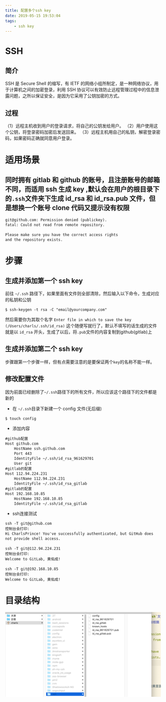 ```yaml
---
title: 配置多个ssh key
date: 2019-05-15 19:53:04
tags:
    - ssh key
---
```


# SSH
## 简介
SSH 是 Secure Shell 的缩写，有 IETF 的网络小组所制定，是一种网络协议，用于计算机之间的加密登录，利用 SSH 协议可以有效防止远程管理过程中的信息泄露问题，之所以保证安全，是因为它采用了公钥加密的方式。
## 过程
（1）远程主机收到用户的登录请求，将自己的公钥发给用户。
（2）用户使用这个公钥，将登录密码加密后发送回来。
（3）远程主机用自己的私钥，解密登录密码，如果密码正确就同意用户登录。

<!-- more -->

# 适用场景
## 同时拥有 gitlab 和 github 的账号，且注册账号的邮箱不同，而适用 ssh 生成 key ,默认会在用户的根目录下的`.ssh`文件夹下生成 id_rsa 和 id_rsa.pub 文件，但是想换一个账号 clone 代码又提示没有权限
```
git@github.com: Permission denied (publickey).
fatal: Could not read from remote repository.

Please make sure you have the correct access rights
and the repository exists.
```

# 步骤
## 生成并添加第一个 ssh key
前往 `~/.ssh` 路径下，如果里面有文件则全部清除，然后输入以下命令，生成对应的私钥和公钥
```
$ ssh-keygen -t rsa -C "email@yourcompany.com"
```
然后需要你为其取个名字 `Enter file in which to save the key (/Users/charls/.ssh/id_rsa)` 这个随便写就行了，默认不填写的话生成的文件就是以 `id_rsa` 开头，生成了以后，将`.pub`文件的内容复制到github(gitlab)上

## 生成并添加第二个 ssh key
步骤跟第一个步骤一样，但有点需要注意的是要保证两个`key`的名称不能一样。

## 修改配置文件
因为前面已经删除了`~/.ssh`路径下的所有文件，所以应该这个路径下的文件都是新的
- 在 `~/.ssh`目录下新建一个 config 文件(无后缀)

```
$ touch config
```

- 添加内容

```
#github配置
Host github.com
    HostName ssh.github.com
    Port 443
    IdentityFile ~/.ssh/id_rsa_961629701
    User git
#gitlab的配置
Host 112.94.224.231
    HostName 112.94.224.231
    IdentityFile ~/.ssh/id_rsa_gitlab
#gitlab的配置
Host 192.168.10.85
    HostName 192.168.10.85
    IdentityFile ~/.ssh/id_rsa_gitlab
```

- ssh连接测试

```
ssh -T git@github.com
控制台会打印:
Hi CharlsPrince! You've successfully authenticated, but GitHub does not provide shell access.

ssh -T git@112.94.224.231
控制台会打印:
Welcome to GitLab, 黄佑成!

ssh -T git@192.168.10.85
控制台会打印:
Welcome to GitLab, 黄佑成!
```

# 目录结构
![目录结构](配置多个ssh-key/006tNc79gy1g329zv9f1pj317o0nsdng.jpg)